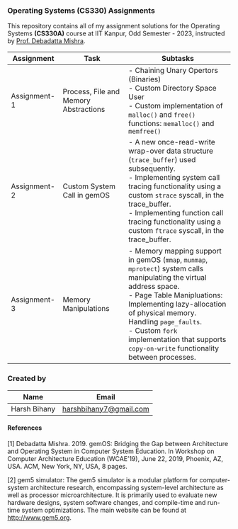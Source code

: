 ### Operating Systems (CS330) Assignments
This repository contains all of my assignment solutions for the Operating Systems **(CS330A)** course at IIT Kanpur, Odd Semester - 2023, instructed by [Prof. Debadatta Mishra](https://www.cse.iitk.ac.in/users/deba/). 

| __Assignment__ | __Task__ | __Subtasks__ |
|-------------|------------|--------------|
| Assignment-1 | Process, File and Memory Abstractions | - Chaining Unary Opertors (Binaries) <br> - Custom Directory Space User <br> - Custom implementation of `malloc()` and `free()` functions: `memalloc()` and `memfree()` |
|Assignment-2|Custom System Call in gemOS|- A new once-read-write wrap-over data structure (`trace_buffer`) used subsequently. <br> - Implementing system call tracing functionality using a custom `strace` syscall, in the trace_buffer. <br> - Implementing function call tracing functionality using a custom `ftrace` syscall, in the trace_buffer.|
|Assignment-3|Memory Manipulations| - Memory mapping support in gemOS (`mmap`, `munmap`, `mprotect`) system calls manipulating the virtual address space. <br> - Page Table Manipluations: Implementing lazy-allocation of physical memory. Handling `page_faults`. <br> - Custom `fork` implementation that supports `copy-on-write` functionality between processes.|


### Created by

| __Name__ | __Email__ |
|-------------|------------|
| Harsh Bihany | [harshbihany7@gmail.com](mailto:harshbihany7@gmail.com) |


#### References
[1] Debadatta Mishra. 2019. gemOS: Bridging the Gap between Architecture and
Operating System in Computer System Education. In Workshop on Computer
Architecture Education (WCAE’19), June 22, 2019, Phoenix, AZ, USA. ACM,
New York, NY, USA, 8 pages.

[2] gem5 simulator: The gem5 simulator is a modular platform for computer-system architecture research, encompassing system-level architecture as well as processor microarchitecture. It is primarily used to evaluate new hardware designs, system software changes, and compile-time and run-time system optimizations.
The main website can be found at http://www.gem5.org.
